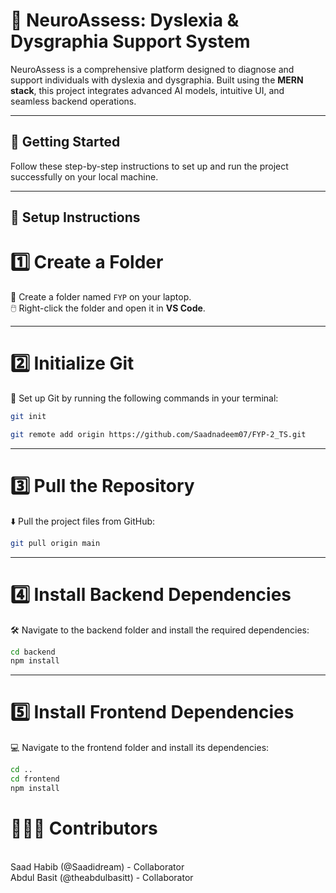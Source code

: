 # 🧠 NeuroAssess: Dyslexia & Dysgraphia Support System

NeuroAssess is a comprehensive platform designed to diagnose and support individuals with dyslexia and dysgraphia. Built using the **MERN stack**, this project integrates advanced AI models, intuitive UI, and seamless backend operations.

---

## 🚀 **Getting Started**

Follow these step-by-step instructions to set up and run the project successfully on your local machine.

---

## 🚩 **Setup Instructions**

# 1️⃣ **Create a Folder**

📂 Create a folder named `FYP` on your laptop.  
🖱️ Right-click the folder and open it in **VS Code**.

---

# 2️⃣ **Initialize Git**

🔗 Set up Git by running the following commands in your terminal:

```bash
git init
```

```bash
git remote add origin https://github.com/Saadnadeem07/FYP-2_TS.git
```

---

# 3️⃣ **Pull the Repository**

⬇️ Pull the project files from GitHub:

```bash
git pull origin main
```

---

# 4️⃣ **Install Backend Dependencies**

🛠️ Navigate to the backend folder and install the required dependencies:

```bash
cd backend
npm install
```

---

# 5️⃣ **Install Frontend Dependencies**

💻 Navigate to the frontend folder and install its dependencies:

```bash
cd ..
cd frontend
npm install
```

# 🧑‍🤝‍🧑 Contributors

<br>
Saad Habib (@Saadidream) - Collaborator
<br>
Abdul Basit (@theabdulbasitt) - Collaborator
